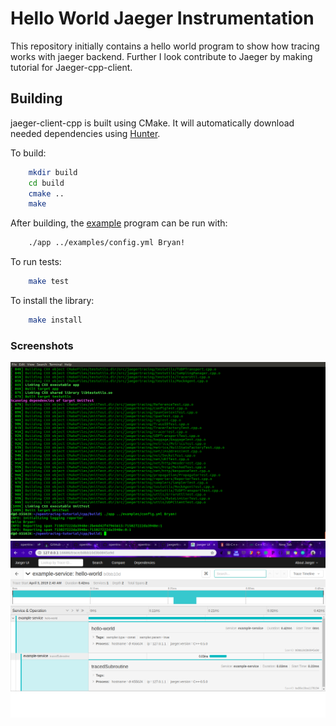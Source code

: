 
# Hello World Jaeger Instrumentation

This repository initially contains a hello world program to show how tracing works with jaeger backend.
Further I look contribute to Jaeger by making tutorial for Jaeger-cpp-client. 

## Building


jaeger-client-cpp is built using CMake. It will automatically download
needed dependencies using [Hunter](https://docs.hunter.sh/en/latest/).

To build:

```bash
    mkdir build
    cd build
    cmake ..
    make
```

After building, the [example](./examples/App.cpp) program can be run
with:

```bash
    ./app ../examples/config.yml Bryan!
```

To run tests:

```bash
    make test
```

To install the library:

```bash
    make install
```

### Screenshots

![command-line-input](https://github.com/dexter816/jaeger-hello-world/blob/master/Screenshots/Screenshot%20from%202019-04-03%2003-15-00.png)
![Jaeger-UI](https://github.com/dexter816/jaeger-hello-world/blob/master/Screenshots/Screenshot%20from%202019-04-03%2003-15-30.png)
